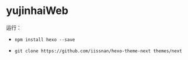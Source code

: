 # yujinhaiWeb

运行：

- `npm install hexo --save`

- `git clone https://github.com/iissnan/hexo-theme-next themes/next`

